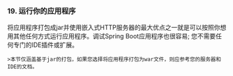 ### 19. 运行你的应用程序

将应用程序打包成jar并使用嵌入式HTTP服务器的最大优点之一就是可以按照你想用其他任何方式运行应用程序。调试Spring Boot应用程序也很容易; 您不需要任何专门的IDE插件或扩展。

    >本节仅涵盖基于jar的打包，如果您选择将应用程序打包为war文件，则应参考您的服务器和IDE的文档。